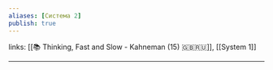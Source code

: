 ```yaml
---
aliases: [Система 2]
publish: true
---
```

links: [[📚 Thinking, Fast and Slow - Kahneman (15) 🇬🇧🇷🇺]], [[System 1]]

---
